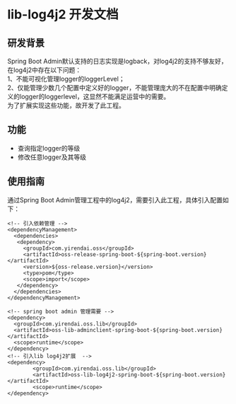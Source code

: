 # lib-log4j2 开发文档

## 研发背景
Spring Boot Admin默认支持的日志实现是logback，对log4j2的支持不够友好，在log4j2中存在以下问题：  
1、不能可视化管理logger的loggerLevel；  
2、仅能管理少数几个配置中定义好的logger，不能管理庞大的不在配置中明确定义的logger的loggerlevel，这显然不能满足运营中的需要。   
为了扩展实现这些功能，故开发了此工程。

## 功能
+ 查询指定logger的等级
+ 修改任意logger及其等级

## 使用指南
通过Spring Boot Admin管理工程中的log4j2，需要引入此工程，具体引入配置如下：  

    <!-- 引入依赖管理 -->
    <dependencyManagement>
      <dependencies>
       <dependency>
         <groupId>com.yirendai.oss</groupId>
         <artifactId>oss-release-spring-boot-${spring-boot.version}</artifactId>
         <version>${oss-release.version}</version>
         <type>pom</type>
         <scope>import</scope>
       </dependency>
      </dependencies>
    </dependencyManagement>

    <!-- spring boot admin 管理需要 -->
    <dependency>
      <groupId>com.yirendai.oss.lib</groupId>
      <artifactId>oss-lib-adminclient-spring-boot-${spring-boot.version}</artifactId>
      <scope>runtime</scope>
    </dependency>
    <!-- 引入lib log4j2扩展  -->
    <dependency>
            <groupId>com.yirendai.oss.lib</groupId>
            <artifactId>oss-lib-log4j2-spring-boot-${spring-boot.version}</artifactId>
            <scope>runtime</scope>
    </dependency>
